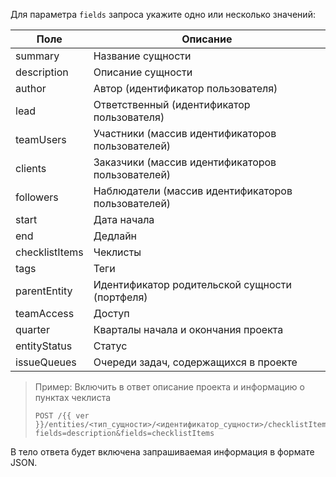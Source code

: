 Для параметра `fields` запроса укажите одно или несколько значений:

Поле | Описание
-------- | --------
summary | Название сущности
description | Описание сущности
author | Автор (идентификатор пользователя)
lead | Ответственный (идентификатор пользователя)
teamUsers | Участники (массив идентификаторов пользователей)
clients | Заказчики (массив идентификаторов пользователей)
followers | Наблюдатели (массив идентификаторов пользователей)
start | Дата начала
end | Дедлайн
checklistItems | Чеклисты
tags | Теги
parentEntity | Идентификатор родительской сущности (портфеля)
teamAccess | Доступ
quarter | Кварталы начала и окончания проекта
entityStatus | Статус
issueQueues | Очереди задач, содержащихся в проекте

> Пример: Включить в ответ описание проекта и информацию о пунктах чеклиста
>
> ```
> POST /{{ ver }}/entities/<тип_сущности>/<идентификатор_сущности>/checklistItems?fields=description&fields=checklistItems
> ```

В тело ответа будет включена запрашиваемая информация в формате JSON.
